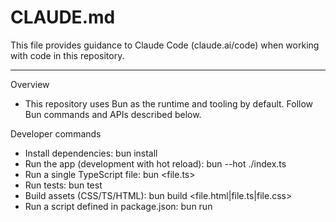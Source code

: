 # CLAUDE.md

This file provides guidance to Claude Code (claude.ai/code) when working with code in this repository.

---

Overview

- This repository uses Bun as the runtime and tooling by default. Follow Bun commands and APIs described below.

Developer commands

- Install dependencies: bun install
- Run the app (development with hot reload): bun --hot ./index.ts
- Run a single TypeScript file: bun <file.ts>
- Run tests: bun test
- Build assets (CSS/TS/HTML): bun build <file.html|file.ts|file.css>
- Run a script defined in package.json: bun run <script>

Linting & typechecking

- Type checking is expected to use the TypeScript toolchain; run tsc if configured or rely on the user's preferred command. Add tests with bun test.

Architecture summary

- Small single-package repo. Entry point: index.ts (project root) — Bun serves HTML and backend routes.
- Frontend: HTML imports (index.html) import .tsx/.ts/.js modules directly. React components may be in frontend.tsx or similarly named files.
- Backend: index.ts registers routes via Bun.serve and may expose endpoints under /api/*.
- Data storage: prefer built-in Bun integrations (bun:sqlite, Bun.sql for Postgres, Bun.redis) when present.

Files of interest

- index.ts — application entrypoint (server + routes)
- package.json — project metadata and scripts

Development notes

- Do not use Express, ws, pg, better-sqlite3, or other Node packages that Bun provides alternatives for; use Bun's built-ins.
- Bun automatically loads .env; do not add dotenv.
- When modifying files, follow existing code style and import patterns.

Editing guidance for Claude Code

- Prefer editing existing files over creating new ones.
- Avoid adding new docs unless requested.
- When running commands locally, use Bun commands listed above.

For server use Elysia 
---